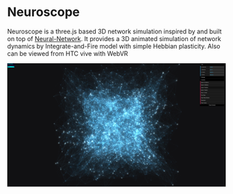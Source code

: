 # Neuroscope

Neuroscope is a three.js based 3D network simulation inspired by and built on top of [Neural-Network](https://github.com/nxxcxx/Neural-Network). It provides a 3D animated simulation of network dynamics by Integrate-and-Fire model with simple Hebbian plasticity. Also can be viewed from HTC vive with WebVR 

![](./neuroscope.png)
